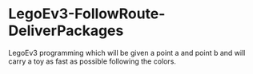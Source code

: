 # LegoEv3-FollowRoute-DeliverPackages
LegoEv3 programming which will be given a point a and point b and will carry a toy as fast as possible following the colors.
